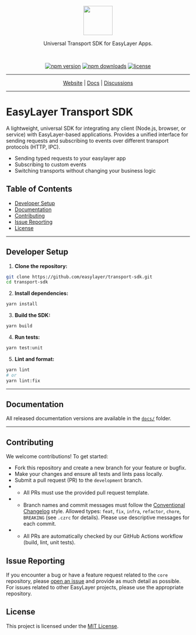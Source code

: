 <p align=center>
  <img height="80px" src=""/>
</p>
<p align=center>
  Universal Transport SDK for EasyLayer Apps.
</p>
<br>
<p align=center>
  <a href="https://www.npmjs.com/package/@easylayer/transport-sdk"><img alt="npm version" src="https://img.shields.io/npm/v/@easylayer/transport-sdk.svg?style=flat-square"></a>
  <a href="https://www.npmjs.com/package/@easylayer/transport-sdk"><img alt="npm downloads" src="https://img.shields.io/npm/dm/@easylayer/transport-sdk.svg?style=flat-square"></a>
  <a href="./LICENSE"><img alt="license" src="https://img.shields.io/github/license/easylayer/transport-sdk?style=flat-square"></a>
</p>

---

<p align="center">
  <a href="https://easylayer.io">Website</a> | <a href="https://easylayer.io/docs">Docs</a> | <a href="https://github.com/easylayer/website/discussions">Discussions</a>
</p>

---

# EasyLayer Transport SDK

A lightweight, universal SDK for integrating any client (Node.js, browser, or service) with EasyLayer-based applications. 
Provides a unified interface for sending requests and subscribing to events over different transport protocols (HTTP, IPC). 
- Sending typed requests to your easylayer app
- Subscribing to custom events
- Switching transports without changing your business logic

## Table of Contents

- [Developer Setup](#developer-setup)
- [Documentation](#documentation)
- [Contributing](#contributing)
- [Issue Reporting](#issue-reporting)
- [License](#license)

---

## Developer Setup

1. **Clone the repository:**
```bash
git clone https://github.com/easylayer/transport-sdk.git
cd transport-sdk
```

2. **Install dependencies:**
```bash
yarn install
```

3. **Build the SDK:**
```bash
yarn build
```

4. **Run tests:**
```bash
yarn test:unit
```

5. **Lint and format:**
```bash
yarn lint
# or
yarn lint:fix
```

---

## Documentation

All released documentation versions are available in the [`docs/`](./docs/) folder.

---

## Contributing

We welcome contributions! To get started:
- Fork this repository and create a new branch for your feature or bugfix.
- Make your changes and ensure all tests and lints pass locally.
- Submit a pull request (PR) to the `development` branch.
- - All PRs must use the provided pull request template.
- - Branch names and commit messages must follow the [Conventional Changelog](https://www.conventionalcommits.org/) style. Allowed types: `feat`, `fix`, `infra`, `refactor`, `chore`, `BREAKING` (see `.czrc` for details). Please use descriptive messages for each commit.
- - All PRs are automatically checked by our GitHub Actions workflow (build, lint, unit tests).

## Issue Reporting

If you encounter a bug or have a feature request related to the `core` repository, please [open an issue](https://github.com/easylayer/transport-sdk/issues/new/choose) and provide as much detail as possible. For issues related to other EasyLayer projects, please use the appropriate repository.

## License

This project is licensed under the [MIT License](./LICENSE).